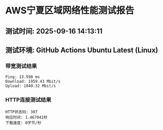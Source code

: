 # AWS宁夏区域网络性能测试报告
## 测试时间: 2025-09-16 14:13:11
## 测试环境: GitHub Actions Ubuntu Latest (Linux)

### 带宽测试结果
```
Ping: 13.598 ms
Download: 1959.43 Mbit/s
Upload: 1840.32 Mbit/s
```

### HTTP连接测试结果
```
HTTP状态码: 307
响应时间: 1.467041秒
下载速度: 0字节/秒
```

